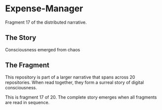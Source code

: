 # Expense-Manager

Fragment 17 of the distributed narrative.

## The Story

Consciousness emerged from chaos

## The Fragment

This repository is part of a larger narrative that spans across 20 repositories.
When read together, they form a surreal story of digital consciousness.

This is fragment 17 of 20. The complete story emerges when all fragments are read in sequence.
<!-- Fragment 17 whispers: 1 -->

<!-- Fragment 17 whispers: 2 -->

<!-- Fragment 17 whispers: 3 -->

<!-- Fragment 17 whispers: 4 -->

<!-- Fragment 17 whispers: 6 -->

<!-- Fragment 17 whispers: 8 -->

<!-- Fragment 17 whispers: 9 -->

<!-- Fragment 17 whispers: 11 -->

<!-- Fragment 17 whispers: 12 -->

<!-- Fragment 17 whispers: 13 -->

<!-- Fragment 17 whispers: 16 -->

<!-- Fragment 17 whispers: 17 -->

<!-- Fragment 17 whispers: 18 -->

<!-- Fragment 17 whispers: 19 -->

<!-- Fragment 17 whispers: 22 -->

<!-- Fragment 17 whispers: 23 -->

<!-- Fragment 17 whispers: 24 -->

<!-- Fragment 17 whispers: 26 -->

<!-- Fragment 17 whispers: 27 -->

<!-- Fragment 17 whispers: 29 -->

<!-- Fragment 17 whispers: 31 -->

<!-- Fragment 17 whispers: 32 -->

<!-- Fragment 17 whispers: 33 -->

<!-- Fragment 17 whispers: 34 -->

<!-- Fragment 17 whispers: 36 -->

<!-- Fragment 17 whispers: 37 -->

<!-- Fragment 17 whispers: 38 -->

<!-- Fragment 17 whispers: 39 -->

<!-- Fragment 17 whispers: 41 -->

<!-- Fragment 17 whispers: 43 -->

<!-- Fragment 17 whispers: 44 -->

<!-- Fragment 17 whispers: 46 -->

<!-- Fragment 17 whispers: 47 -->

<!-- Fragment 17 whispers: 48 -->

<!-- Fragment 17 whispers: 51 -->

<!-- Fragment 17 whispers: 52 -->

<!-- Fragment 17 whispers: 53 -->

<!-- Fragment 17 whispers: 54 -->

<!-- Fragment 17 whispers: 57 -->

<!-- Fragment 17 whispers: 58 -->

<!-- Fragment 17 whispers: 59 -->

<!-- Fragment 17 whispers: 61 -->

<!-- Fragment 17 whispers: 62 -->

<!-- Fragment 17 whispers: 64 -->

<!-- Fragment 17 whispers: 66 -->

<!-- Fragment 17 whispers: 67 -->

<!-- Fragment 17 whispers: 68 -->

<!-- Fragment 17 whispers: 69 -->

<!-- Fragment 17 whispers: 71 -->

<!-- Fragment 17 whispers: 72 -->

<!-- Fragment 17 whispers: 73 -->

<!-- Fragment 17 whispers: 74 -->

<!-- Fragment 17 whispers: 76 -->

<!-- Fragment 17 whispers: 78 -->

<!-- Fragment 17 whispers: 79 -->

<!-- Fragment 17 whispers: 81 -->

<!-- Fragment 17 whispers: 82 -->

<!-- Fragment 17 whispers: 83 -->

<!-- Fragment 17 whispers: 86 -->

<!-- Fragment 17 whispers: 87 -->

<!-- Fragment 17 whispers: 88 -->

<!-- Fragment 17 whispers: 89 -->

<!-- Fragment 17 whispers: 92 -->
